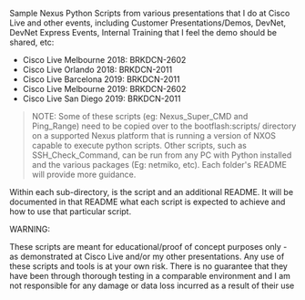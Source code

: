 Sample Nexus Python Scripts from various presentations that I do at Cisco Live and other events, including Customer Presentations/Demos, DevNet, DevNet Express Events, Internal Training that I feel the demo should be shared, etc:

* Cisco Live Melbourne 2018: BRKDCN-2602
* Cisco Live Orlando 2018: BRKDCN-2011
* Cisco Live Barcelona 2019: BRKDCN-2011
* Cisco Live Melbourne 2019: BRKDCN-2602
* Cisco Live San Diego 2019: BRKDCN-2011


> NOTE: Some of these scripts (eg: Nexus_Super_CMD and Ping_Range) need to be copied over to the bootflash:scripts/ directory on a supported Nexus platform that is running a version of NXOS capable to execute python scripts. Other scripts, such as SSH_Check_Command, can be run from any PC with Python installed and the various packages (Eg: netmiko, etc). Each folder's README will provide more guidance.

Within each sub-directory, is the script and an additional README. It will be documented in that README what each script is expected to achieve and how to use that particular script. 


WARNING:

These scripts are meant for educational/proof of concept purposes only - as demonstrated at Cisco Live and/or my other presentations. Any use of these scripts and tools is at your own risk. There is no guarantee that they have been through thorough testing in a comparable environment and I am not responsible for any damage or data loss incurred as a result of their use
